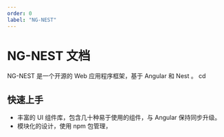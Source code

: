 ```yaml
---
order: 0
label: "NG-NEST"
---
```


# NG-NEST 文档

NG-NEST 是一个开源的 Web 应用程序框架，基于 Angular 和 Nest 。
cd
## 快速上手

-   丰富的 UI 组件库，包含几十种易于使用的组件，与 Angular 保持同步升级。
-   模块化的设计，使用 npm 包管理，
